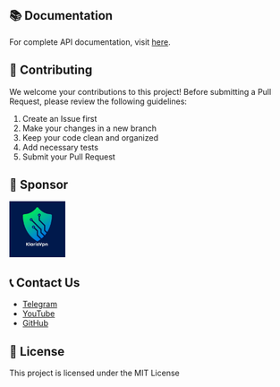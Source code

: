 ## 📚 Documentation

For complete API documentation, visit [here](https://todo.zmat24.ir/docs/api).

## 🤝 Contributing

We welcome your contributions to this project! Before submitting a Pull Request, please review the following guidelines:

1. Create an Issue first
2. Make your changes in a new branch
3. Keep your code clean and organized
4. Add necessary tests
5. Submit your Pull Request

## 💝 Sponsor

<a href="https://t.me/KlarisVPN">
    <img src="public/klaris.jpg" alt="Klaris Logo" width="100">
</a>

## 📞 Contact Us

- [Telegram](https://t.me/LearnWithZmat24)
- [YouTube](https://www.youtube.com/@matinsoleymani24)
- [GitHub](https://github.com/matinsoleymni)

## 📝 License

This project is licensed under the MIT License
